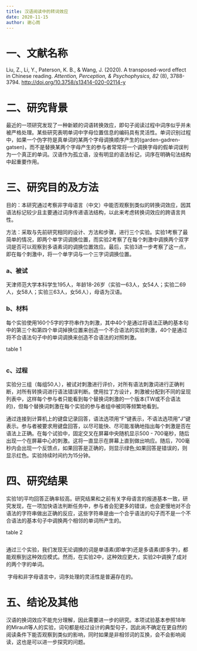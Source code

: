 ```yaml
---
title: 汉语阅读中的转词效应
date: 2020-11-15
author: 谢心雨
---
```


# 一、文献名称

Liu, Z., Li, Y., Paterson, K. B., & Wang, J. (2020). A transposed-word effect in Chinese reading. *Attention, Perception, & Psychophysics, 82* (8), 3788-3794. http://doi.org/10.3758/s13414-020-02114-y

# 二、研究背景

​	最近的一项研究发现了一种新颖的词语转换效应，即句子阅读过程中词序似乎并未被严格处理。某些研究表明单词中字母位置信息的编码具有灵活性。单词识别过程中，如果一个伪字符是真单词的某两个字母调换顺序产生的(garden-gadren-gatsen)，而不是替换某两个字母产生的参与者常常将一个调换字母的假单词误判为一个真正的单词。汉语作为孤立语，没有明显的语法标记，词序在明确句法结构中起重要作用。

# 三、研究目的及方法

目的：本研究通过考察非字母语言（中文）中能否观察到类似的转换词效应，因其语法标记较少且主要通过词序传递语法结构，以此来考虑转换词效应的跨语言共性。

方法：采取与先前研究相同的设计、方法和步骤，进行三个实验。实验1考察了最简单的情况，即两个单字词调换位置，而实验2考察了在每个刺激中调换两个双字词是否可以观察到多语素词的调换位置效应。最后，实验3进一步考察了这一点，即在每个刺激中，将一个单字词与一个三字词调换位置。

### a、被试

天津师范大学本科学生195人，年龄18-26岁（实验一63人，女54人；实验二69人，女58人；实验三63人，女56人），母语为汉语。

### b、材料

​	每个实验使用160个5字的字符串作为刺激，其中40个是通过将语法正确的基本句中的第三个和第四个单词掉换位置来创造一个不合语法的实验刺激，40个是通过将不合语法句子中的单词调换来创造不合语法的对照刺激。

table 1

![]()

### c、过程

​	实验分三组（每组50人），被试对刺激进行评价，对所有语法刺激词进行正确判断，对所有转换词进行语法错误判断。使用拉丁方设计，刺激被分配到不同的呈现列表中，这样每个参与者只能看到每个替换词刺激的一个版本(TW或不合语法的)，但每个替换词刺激在每个实验的参与者组中被同等频繁地看到。

​	通过连接到计算机上的键盘记录回答，语法选项用“F”键表示，不语法选项用“J”键表示。参与者被要求用键盘回答，以尽可能快、尽可能准确地指出每个刺激是否在语法上正确。在每个试验中，固定交叉在屏幕中央随机显示500 - 700毫秒，随后出现一个在屏幕中心的刺激。这将一直显示在屏幕上直到做出响应。随后，700毫秒内会出现一个反馈点，如果回答是正确的，则显示绿色;如果回答是错误的，则显示红色。实验持续时间约为15分钟。

# 四、研究结果

​	实验1的平均回答正确率较高。研究结果和之前有关字母语言的报道基本一致，研究发现，在一项加快语法判断任务中，参与者会犯更多的错误，也会更慢地对不合语法的字符串做出正确的反应，这些字符串是由一个合乎语法的句子而不是一个不合语法的基本句子中调换两个相邻的单词所产生的。

table 2

![]()

​	通过三个实验，我们发现无论调换的词是单语素(即单字)还是多语素(即多字)，都能观察到这种效应模式。然而，在实验2中，这种效应更大，实验2中调换了成对的两个字的单词。

​	字母和非字母语言中，词序处理的灵活性是普遍存在的。

# 五、结论及其他

​	汉语的换词效应不能充分理解，因此需要进一步的研究。本项试验基本参照18年的Mirault等人的实验，词句都是经过设计的典型句子，因此尚不确定在更自然的阅读条件下能否观察到类似的影响，同时如果是非相邻词的互换，会不会影响阅读，这也是可以进一步探究的问题。